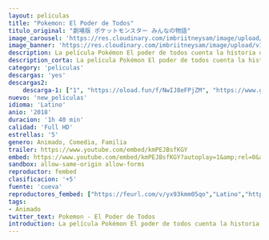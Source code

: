```yaml
---
layout: peliculas
title: "Pokemon: El Poder de Todos"
titulo_original: "劇場版 ポケットモンスター みんなの物語"
image_carousel: 'https://res.cloudinary.com/imbriitneysam/image/upload/v1545104619/pokemon-todos-poster-min.jpg'
image_banner: 'https://res.cloudinary.com/imbriitneysam/image/upload/v1545104619/pokemon-todos-banner-min.jpg'
description: La película Pokémon El poder de todos cuenta la historia de Ash y Pikachu en su viaje a una pequeña ciudad al lado del mar repleta de diversos personajes, incluidos una joven atleta, un mentiroso compulsivo, un investigador reservado, una anciana arisca y una pequeña con un gran secreto. Cada año, sus habitantes se reúnen para celebrar al Pokémon legendario Lugia, que hace que sople el viento que salvó la ciudad de la destrucción hace muchos años. El festival es un momento de celebración, con una carrera de captura de Pokémon y una llama ceremonial que arde vivamente para invocar a Lugia.
description_corta: La película Pokémon El poder de todos cuenta la historia de Ash y Pikachu en su viaje a una pequeña ciudad al lado del mar repleta de diversos personajes, incluidos una joven atleta, un mentiroso compulsivo, un investigador reservado, una...
category: 'peliculas'
descargas: 'yes'
descargas2:
    descarga-1: ["1", "https://oload.fun/f/NwIJ8eFPjZM", "https://www.google.com/s2/favicons?domain=openload.co","OpenLoad","https://res.cloudinary.com/imbriitneysam/image/upload/v1541473684/mexico.png", "Latino", "Full HD"]
nuevo: 'new_peliculas'
idioma: 'Latino'
anio: '2018'
duracion: '1h 40 min'
calidad: 'Full HD'
estrellas: '5'
genero: Animado, Comedia, Familia
trailer: https://www.youtube.com/embed/kmPEJBsfKGY
embed: https://www.youtube.com/embed/kmPEJBsfKGY?autoplay=1&amp;rel=0&amp;hd=1&border=0&wmode=opaque&enablejsapi=1&modestbranding=1&controls=1&showinfo=0
sandbox: allow-same-origin allow-forms
reproductor: fembed
clasificacion: '+5'
fuente: 'cueva'
reproductores_fembed: ["https://feurl.com/v/yx93kmm05qo","Latino","https://feurl.com/v/j8qdlsdkql87wq8","Latino","https://feurl.com/v/j-1m2td1j-jjnjx","Latino","https://feurl.com/v/yx93kmz8nqo","Latino"]
tags:
- Animado
twitter_text: Pokemon - El Poder de Todos
introduction: La película Pokémon El poder de todos cuenta la historia de Ash y Pikachu en su viaje a una pequeña ciudad al lado del mar repleta de diversos personajes, incluidos una joven atleta, un mentiroso compulsivo, un investigador reservado, una..
---
```












